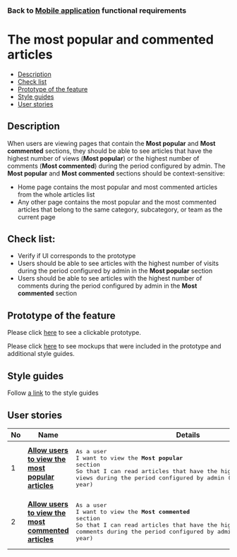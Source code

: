 ### Back to [Mobile application](/sports_hub_portal/mobile_application_features/mobile_application_features_list/) functional requirements

# The most popular and commented articles

- [Description](#description)
- [Check list](#check-list)
- [Prototype of the feature](#prototype-of-the-feature)
- [Style guides](#style-guides)
- [User stories](#user-stories)

## Description

When users are viewing pages that contain the <b>Most popular</b> and <b>Most commented</b> sections, they should be able to see articles that have the highest number of views (<b>Most popular</b>) or the highest number of comments (<b>Most commented</b>) during the period configured by admin. The <b>Most popular</b> and <b>Most commented</b> sections should be context-sensitive:
  - Home page contains the most popular and most commented articles from the whole articles list
  - Any other page contains the most popular and the most commented articles that belong to the same category, subcategory, or team as the current page

## Check list:

  - Verify if UI corresponds to the prototype
  - Users should be able to see articles with the highest number of visits during the period configured by admin in the <b>Most popular</b> section
  - Users should be able to see articles with the highest number of comments during the period configured by admin in the <b>Most commented</b> section

## Prototype of the feature

Please click [here](https://www.figma.com/proto/JVDTph8VY9Ye7kz8BTDxhJ/1-Sports-Hub-General-Prototype?page-id=0%3A5852&node-id=0%3A7481&viewport=-1637%2C-969%2C0.37520089745521545&scaling=scale-down) to see a clickable prototype.

Please click [here](https://www.figma.com/file/egXgh8BYD7Xaa0JeMNhv9R/Manage-advertisements?node-id=0%3A1075) to see mockups that were included in the prototype and additional style guides.

## Style guides

Follow [a link](https://www.figma.com/proto/0zkkf5WC77OSpvyD6YXpFE/Style-guides?page-id=0%3A1&node-id=19%3A5368&viewport=266%2C48%2C0.54&scaling=min-zoom&starting-point-node-id=19%3A5368) to the style guides

## User stories

No           |      Name     |   Details
------------ | ------------- | -------------
1 |[**Allow users to view the most popular articles**](/sports_hub_portal/mobile_application_features/most_popular_and_commented/user_stories/most_popular)|<pre>As a user<br>I want to view the <b>Most popular</b> section<br>So that I can read articles that have the highest number of views during the period configured by admin (day, week, month, year)</pre>
2 |[**Allow users to view the most commented articles**](/sports_hub_portal/mobile_application_features/most_popular_and_commented/user_stories/most_commented)|<pre>As a user<br>I want to view the <b>Most commented</b> section<br>So that I can read articles that have the highest number of comments during the period configured by admin (day, week, month, year)</pre>
